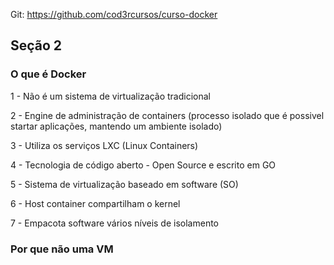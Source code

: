 
Git: https://github.com/cod3rcursos/curso-docker

## Seção 2

### O que é Docker

1 - Não é um sistema de virtualização tradicional

2 - Engine de administração de containers (processo isolado que é possivel startar aplicações, mantendo um ambiente isolado)

3 - Utiliza os serviços LXC (Linux Containers)

4 - Tecnologia de código aberto - Open Source e escrito em GO

5 - Sistema de virtualização baseado em software (SO)

6 - Host container compartilham o kernel

7 - Empacota software vários níveis de isolamento

### Por que não uma VM